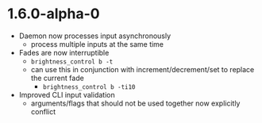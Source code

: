 # 1.6.0-alpha-0
* Daemon now processes input asynchronously
  * process multiple inputs at the same time
* Fades are now interruptible
  * `brightness_control b -t`
  * can use this in conjunction with increment/decrement/set to replace the current fade
    * `brightness_control b -ti10`
* Improved CLI input validation
  * arguments/flags that should not be used together now explicitly conflict
